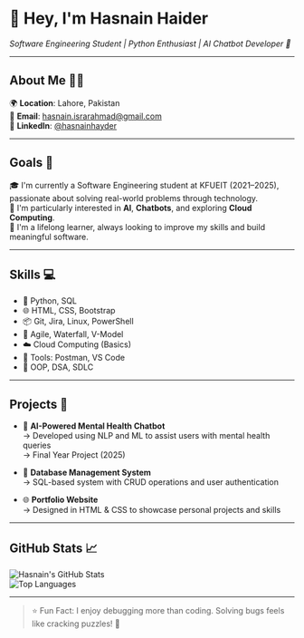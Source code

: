 # 👋 Hey, I'm Hasnain Haider

*Software Engineering Student | Python Enthusiast | AI Chatbot Developer 💬*

---

## About Me 🧑‍💻

🌍 **Location**: Lahore, Pakistan  
📧 **Email**: hasnain.israrahmad@gmail.com  
🔗 **LinkedIn**: [@hasnainhayder](https://linkedin.com/in/hasnainhayder)

---

## Goals 🌟

🎓 I'm currently a Software Engineering student at KFUEIT (2021–2025), passionate about solving real-world problems through technology.  
💭 I'm particularly interested in **AI**, **Chatbots**, and exploring **Cloud Computing**.  
📘 I'm a lifelong learner, always looking to improve my skills and build meaningful software.

---

## Skills 💻

- 🐍 Python, SQL  
- 🌐 HTML, CSS, Bootstrap  
- 📦 Git, Jira, Linux, PowerShell  
- 🔄 Agile, Waterfall, V-Model  
- ☁️ Cloud Computing (Basics)  
- 🔧 Tools: Postman, VS Code  
- 🤖 OOP, DSA, SDLC  

---

## Projects 🚀

- 💬 **AI-Powered Mental Health Chatbot**  
  → Developed using NLP and ML to assist users with mental health queries  
  → Final Year Project (2025)

- 💽 **Database Management System**  
  → SQL-based system with CRUD operations and user authentication

- 🌐 **Portfolio Website**  
  → Designed in HTML & CSS to showcase personal projects and skills

---

## GitHub Stats 📈

![Hasnain's GitHub Stats](https://github-readme-stats.vercel.app/api?username=githasnain&show_icons=true&theme=react&hide_border=true)  
![Top Languages](https://github-readme-stats.vercel.app/api/top-langs/?username=githasnain&layout=compact&theme=react&hide_border=true)

---

> ⭐ Fun Fact: I enjoy debugging more than coding. Solving bugs feels like cracking puzzles! 🧩
